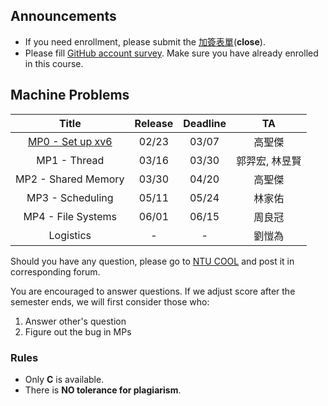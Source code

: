 ## Announcements
* If you need enrollment, please submit the [加簽表單](https://docs.google.com/forms/d/e/1FAIpQLSfHSWQM96YAqhzH2rc5nmdoRG9jkIIU7PWeuJNnRAzuBsxYtQ/viewform)(**close**).
* Please fill [GitHub account survey](https://docs.google.com/forms/d/e/1FAIpQLSfhC9EgGVVFL_03bdn1_F3OQA71CirCMYptzrsjL0SpGOaRoQ/viewform?usp=pp_url). Make sure you have already enrolled in this course.

## Machine Problems

| Title | Release | Deadline | TA |
| :-: | :-: | :-: | :-: |
| [MP0 - Set up xv6](./mp0.html) | 02/23 | 03/07 | 高聖傑 |
| MP1 - Thread | 03/16 | 03/30 | 郭羿宏, 林昱賢 |
| MP2 - Shared Memory | 03/30 | 04/20 | 高聖傑 |
| MP3 - Scheduling | 05/11 | 05/24  | 林家佑 |
| MP4 - File Systems | 06/01 | 06/15 | 周良冠 |
| Logistics | - | - | 劉愷為 |


Should you have any question, please go to [NTU COOL](https://cool.ntu.edu.tw/courses/4549/discussion_topics) and post it in corresponding forum.

You are encouraged to answer questions. If we adjust score after the semester ends, we will first consider those who:
1. Answer other's question
2. Figure out the bug in MPs

### Rules
* Only **C** is available.
* There is **NO tolerance for plagiarism**.
